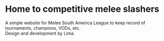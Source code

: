 <h1>Home to competitive melee slashers</h1>
A simple website for Melee South America League to keep record of tournaments, champions, VODs, etc. <br> Design and development by Lima.

